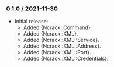 ### 0.1.0 / 2021-11-30

* Initial release:
  * Added {Ncrack::Command}.
  * Added {Ncrack::XML}.
  * Added {Ncrack::XML::Service}.
  * Added {Ncrack::XML::Address}.
  * Added {Ncrack::XML::Port}.
  * Added {Ncrack::XML::Credentials}.

